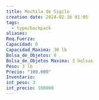 ```yaml
---
title: Mochila de Sigilo
creation date: 2024-02-16 01:05
tags:
  - type/backpack
aliases: 
Req.Fuerza: 
Capacidad: 0
Capacidad_Maxima: 30 lb
Bolsa_de_Objetos: 0
Bolsa_de_Objetos Maxima: 3 bolsas
Peso: 3 lb
Precio: "100.000"
Inventario: 
int_peso: 3
int_precio: 100000
---
```


